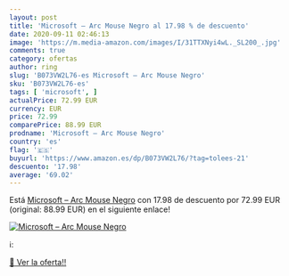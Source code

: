 ```yaml
---
layout: post
title: 'Microsoft – Arc Mouse Negro al 17.98 % de descuento'
date: 2020-09-11 02:46:13
image: 'https://m.media-amazon.com/images/I/31TTXNyi4wL._SL200_.jpg'
comments: true
category: ofertas
author: ring
slug: 'B073VW2L76-es Microsoft – Arc Mouse Negro'
sku: 'B073VW2L76-es'
tags: [ 'microsoft', ]
actualPrice: 72.99 EUR
currency: EUR
price: 72.99
comparePrice: 88.99 EUR
prodname: 'Microsoft – Arc Mouse Negro'
country: 'es'
flag: '🇪🇸'
buyurl: 'https://www.amazon.es/dp/B073VW2L76/?tag=tolees-21'
descuento: '17.98'
average: '69.02'
---
```


Está [Microsoft – Arc Mouse Negro](https://www.amazon.es/dp/B073VW2L76/?tag=tolees-21) con 17.98 de descuento por 72.99 EUR (original: 88.99 EUR) en el siguiente enlace!

[![Microsoft – Arc Mouse Negro](https://m.media-amazon.com/images/I/31TTXNyi4wL._SL200_.jpg)](https://www.amazon.es/dp/B073VW2L76/?tag=tolees-21)

ℹ️:


[🛒 Ver la oferta!!](https://www.amazon.es/dp/B073VW2L76/?tag=tolees-21)
